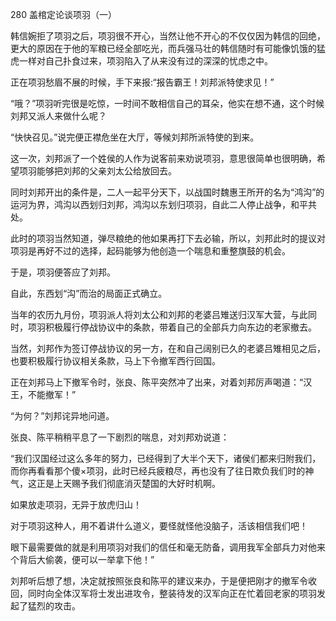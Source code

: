 280 盖棺定论谈项羽（一）



韩信婉拒了项羽之后，项羽很不开心，当然让他不开心的不仅仅因为韩信的回绝，更大的原因在于他的军粮已经全部吃光，而兵强马壮的韩信随时有可能像饥饿的猛虎一样对自己扑食过来，项羽陷入了从来没有过的深深的忧虑之中。



正在项羽愁眉不展的时候，手下来报:“报告霸王！刘邦派特使求见！”

“哦？”项羽听完很是吃惊，一时间不敢相信自己的耳朵，他实在想不通，这个时候刘邦又派人来做什么呢？

“快快召见。”说完便正襟危坐在大厅，等候刘邦所派特使的到来。



这一次，刘邦派了一个姓侯的人作为说客前来劝说项羽，意思很简单也很明确，希望项羽能够把刘邦的父亲刘太公给放回去。

同时刘邦开出的条件是，二人一起平分天下，以战国时魏惠王所开的名为“鸿沟”的运河为界，鸿沟以西划归刘邦，鸿沟以东划归项羽，自此二人停止战争，和平共处。

此时的项羽当然知道，弹尽粮绝的他如果再打下去必输，所以，刘邦此时的提议对项羽是再好不过的选择，起码能够为他创造一个喘息和重整旗鼓的机会。

于是，项羽便答应了刘邦。

自此，东西划“沟”而治的局面正式确立。



当年的农历九月份，项羽派人将刘太公和刘邦的老婆吕雉送归汉军大营，与此同时，项羽积极履行停战协议中的条款，带着自己的全部兵力向东边的老家撤去。

当然，刘邦作为签订停战协议的另一方，在和自己阔别已久的老婆吕雉相见之后，也要积极履行协议相关条款，马上下令撤军西行回国。

正在刘邦马上下撤军令时，张良、陈平突然冲了出来，对着刘邦厉声喝道：“汉王，不能撤军！”

“为何？”刘邦诧异地问道。

张良、陈平稍稍平息了一下剧烈的喘息，对刘邦劝说道：

“我们汉国经过这么多年的努力，已经得到了大半个天下，诸侯们都来归附我们，而你再看看那个傻×项羽，此时已经兵疲粮尽，再也没有了往日欺负我们时的神气，这正是上天赐予我们彻底消灭楚国的大好时机啊。

如果放走项羽，无异于放虎归山！

对于项羽这种人，用不着讲什么道义，要怪就怪他没脑子，活该相信我们吧！

眼下最需要做的就是利用项羽对我们的信任和毫无防备，调用我军全部兵力对他来个背后大偷袭，便可以一举拿下他！”



刘邦听后想了想，决定就按照张良和陈平的建议来办，于是便把刚才的撤军令收回，同时向全体汉军将士发出进攻令，整装待发的汉军向正在忙着回老家的项羽发起了猛烈的攻击。

